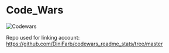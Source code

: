 # Code_Wars


![Codewars](https://github.r2v.ch/codewars?user=WCM&name=true&top_languages=true&stroke=black&theme=nightowl)
<br>

Repo used for linking account: https://github.com/DiniFarb/codewars_readme_stats/tree/master
